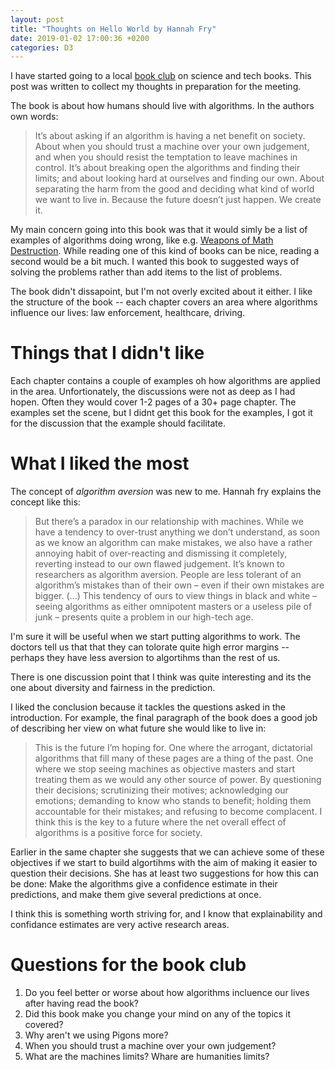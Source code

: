 ```yaml
---
layout: post
title: "Thoughts on Hello World by Hannah Fry"
date: 2019-01-02 17:00:36 +0200
categories: D3
---
```


I have started going to a local [book club](https://www.meetup.com/CPH-Tech-Books-Film/) on science and tech books. This post was written to collect my thoughts in preparation for the meeting.

The book is about how humans should live with algorithms. In the authors own words:

> It’s about asking if an algorithm is having a net benefit on society. About when you should trust a machine over your own judgement, and when you should resist the temptation to leave machines in control. It’s about breaking open the algorithms and finding their limits; and about looking hard at ourselves and finding our own. About separating the harm from the good and deciding what kind of world we want to live in. Because the future doesn’t just happen. We create it.

My main concern going into this book was that it would simly be a list of examples of algorithms doing wrong, like e.g. [Weapons of Math Destruction](https://www.goodreads.com/book/show/28186015-weapons-of-math-destruction). While reading one of this kind of books can be nice, reading a second would be a bit much. I wanted this book to suggested ways of solving the problems rather than add items to the list of problems.

The book didn't dissapoint, but I'm not overly excited about it either. I like the structure of the book -- each chapter covers an area where algorithms influence our lives: law enforcement, healthcare, driving. 

# Things that I didn't like
Each chapter contains a couple of examples oh how algorithms are applied in the area. Unfortionately, the discussions were not as deep as I had hopen. Often they would cover 1-2 pages of a 30+ page chapter. The examples set the scene, but I didnt get this book for the examples, I got it for the discussion that the example should facilitate. 

# What I liked the most
The concept of _algorithm aversion_ was new to me. Hannah fry explains the concept like this:

> But there’s a paradox in our relationship with machines. While we have a tendency to over-trust anything we don’t understand, as soon as we know an algorithm can make mistakes, we also have a rather annoying habit of over-reacting and dismissing it completely, reverting instead to our own flawed judgement. It’s known to researchers as algorithm aversion. People are less tolerant of an algorithm’s mistakes than of their own – even if their own mistakes are bigger. (...) This tendency of ours to view things in black and white – seeing algorithms as either omnipotent masters or a useless pile of junk – presents quite a problem in our high-tech age.

I'm sure it will be useful when we start putting algorithms to work. The doctors tell us that that they can tolorate quite high error margins -- perhaps they have less aversion to algortihms than the rest of us.

There is one discussion point that I think was quite interesting and its the one about diversity and fairness in the prediction.

I liked the conclusion because it tackles the questions asked in the introduction. For example, the final paragraph of the book does a good job of describing her view on what future she would like to live in:

>This is the future I’m hoping for. One where the arrogant, dictatorial algorithms that fill many of these pages are a thing of the past. One where we stop seeing machines as objective masters and start treating them as we would any other source of power. By questioning their decisions; scrutinizing their motives; acknowledging our emotions; demanding to know who stands to benefit; holding them accountable for their mistakes; and refusing to become complacent. I think this is the key to a future where the net overall effect of algorithms is a positive force for society.

Earlier in the same chapter she suggests that we can achieve some of these objectives if we start to build algortihms with the aim of making it easier to question their decisions. She has at least two suggestions for how this can be done: Make the algorithms give a confidence estimate in their predictions, and make them give several predictions at once.

I think this is something worth striving for, and I know that explainability and confidance estimates are very active research areas.

# Questions for the book club
1. Do you feel better or worse about how algorithms incluence our lives after having read the book?
1. Did this book make you change your mind on any of the topics it covered?
1. Why aren't we using Pigons more?
1. When you should trust a machine over your own judgement?
1. What are the machines limits? Whare are humanities limits?
